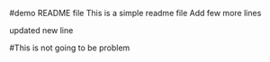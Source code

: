 #demo README file
This is a simple readme file
Add few more lines

updated new line

#This is not going to be problem
